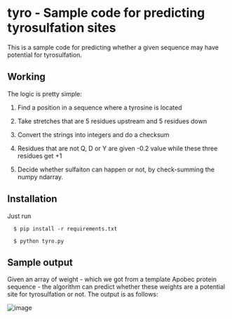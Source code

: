 # tyro - Sample code for predicting tyrosulfation sites 

This is a sample code for predicting whether a given sequence may have potential for tyrosulfation. 

## Working 
The logic is pretty simple: 
  1. Find a position in a sequence where a tyrosine is located
  1. Take stretches that are 5 residues upstream and 5 residues down
  1. Convert the strings into integers and do a checksum 
  1. Residues that are not Q, D or Y are given -0.2 value while these three residues get +1
  
  1. Decide whether sulfaiton can happen or not, by check-summing the numpy ndarray. 
  
## Installation 
Just run 

```
  $ pip install -r requirements.txt
  
  $ python tyro.py
 ```
## Sample output 
Given an array of weight - which we got from a template Apobec protein sequence - the algorithm can predict whether these weights are a potential site for tyrosulfation or not. The output is as follows: 

![image](https://user-images.githubusercontent.com/25282805/106462230-9e25c400-64b7-11eb-882e-0b500fbbaa4b.png)

